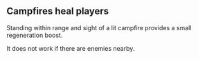 ## Campfires heal players

Standing within range and sight of a lit campfire provides a small regeneration boost.

It does not work if there are enemies nearby.